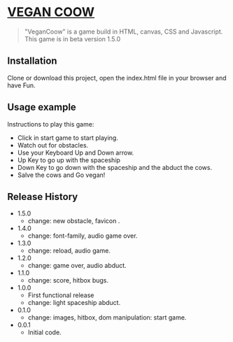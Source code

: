 # [VEGAN COOW](https://grazidiandra.github.io/PJ1-GameVeganCoow/)
> "VeganCoow" is a game build in HTML, canvas, CSS and Javascript.
> This game is in beta version 1.5.0


## Installation
Clone or download this project, open the index.html file in your browser and have Fun.

## Usage example
Instructions to play this game:
* Click in start game to start playing.
* Watch out for obstacles.
* Use your Keyboard Up and Down arrow.
* Up Key to go up with the spaceship
* Down Key to go down with the spaceship and the abduct the cows.
* Salve the cows and Go vegan!

## Release History
* 1.5.0
    * change: new obstacle, favicon .
* 1.4.0
    * change: font-family, audio game over.
* 1.3.0
    * change: reload, audio game.
* 1.2.0
    * change: game over, audio abduct.
* 1.1.0
    * change: score, hitbox bugs.
* 1.0.0
    * First functional release
    * change: light spaceship abduct.
* 0.1.0
    * change: images, hitbox, dom manipulation: start game.
* 0.0.1
    * Initial code.
